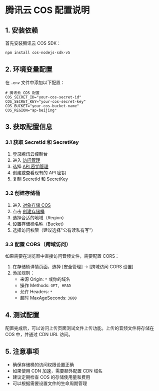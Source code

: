 # 腾讯云 COS 配置说明

## 1. 安装依赖

首先安装腾讯云 COS SDK：

```bash
npm install cos-nodejs-sdk-v5
```

## 2. 环境变量配置

在 `.env` 文件中添加以下配置：

```env
# 腾讯云 COS 配置
COS_SECRET_ID="your-cos-secret-id"
COS_SECRET_KEY="your-cos-secret-key"
COS_BUCKET="your-cos-bucket-name"
COS_REGION="ap-beijing"
```

## 3. 获取配置信息

### 3.1 获取 SecretId 和 SecretKey

1. 登录腾讯云控制台
2. 进入 [访问管理](https://console.cloud.tencent.com/cam)
3. 选择 [API 密钥管理](https://console.cloud.tencent.com/cam/capi)
4. 创建或查看现有的 API 密钥
5. 复制 SecretId 和 SecretKey

### 3.2 创建存储桶

1. 进入 [对象存储 COS](https://console.cloud.tencent.com/cos)
2. 点击 [创建存储桶](https://console.cloud.tencent.com/cos/bucket)
3. 选择合适的地域（Region）
4. 设置存储桶名称（Bucket）
5. 选择访问权限（建议选择"公有读私有写"）

### 3.3 配置 CORS（跨域访问）

如果需要在浏览器中直接访问音频文件，需要配置 CORS：

1. 在存储桶详情页面，选择 [安全管理] -> [跨域访问 CORS 设置]
2. 添加规则：
   - 来源 Origin: `*` 或你的域名
   - 操作 Methods: `GET, HEAD`
   - 允许 Headers: `*`
   - 超时 MaxAgeSeconds: `3600`

## 4. 测试配置

配置完成后，可以访问上传页面测试文件上传功能。上传的音频文件将存储在 COS 中，并通过 CDN URL 访问。

## 5. 注意事项

- 确保存储桶的访问权限设置正确
- 如果使用 CDN 加速，需要额外配置 CDN 域名
- 建议定期检查 COS 的存储使用量和费用
- 可以根据需要设置文件的生命周期管理 